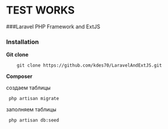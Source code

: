 # TEST WORKS
###Laravel PHP Framework and ExtJS


### Installation

**Git clone**
```shell
    git clone https://github.com/kdes70/LaravelAndExtJS.git
```

**Composer**



создаем таблицы
```shell
 php artisan migrate
```

заполняем таблицы
```shell
 php artisan db:seed
```

